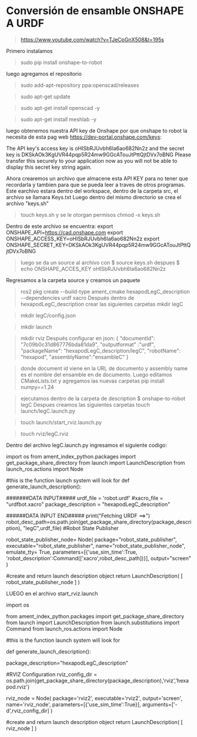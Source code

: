 # Conversión de ensamble ONSHAPE A URDF
> https://www.youtube.com/watch?v=TJeCpGnX508&t=195s

Primero instalamos 
> sudo pip install onshape-to-robot

luego agregamos el repositorio
> sudo add-apt-repository ppa:openscad/releases

> sudo apt-get update

> sudo apt-get install openscad -y

> sudo apt-get install meshlab -y

luego obtenemos nuestra API key de Onshape por que onshape to robot la necesita de esta pag web https://dev-portal.onshape.com/keys:

The API key's access key is oHISbRJUvbh6Ia6ao682Nn2z and the secret key is DKSkAOk3KgUVR44pqp5R24mw9GGcATouJtPttQjtDVx7oBNG 
Please transfer this securely to your application now as you will not be able to display this secret key string again.

Ahora crearemos un archivo que almacene esta API KEY para no tener que recordarla y tambien para que se pueda leer a traves de otros programas. Este earchivo estara dentro del workspace, dentro de la carpeta src, el archivo se llamara Keys.txt 
Luego dentro del mismo directorio se crea el archivo "keys.sh"
>touch keys.sh
y se le otorgan permisos
>chmod -x keys.sh

Dentro de este archivo se encuentra:
export ONSHAPE_API=https://cad.onshape.com
export ONSHAPE_ACCESS_KEY=oHISbRJUvbh6Ia6ao682Nn2z
export ONSHAPE_SECRET_KEY=DKSkAOk3KgUVR44pqp5R24mw9GGcATouJtPttQjtDVx7oBNG

> luego se da un source al archivo con $ source keys.sh
> despues $ echo ONSHAPE_ACCES_KEY oHISbRJUvbh6Ia6ao682Nn2z

Regresamos a la carpeta source y creamos un paquete
> ros2 pkg create --build-type ament_cmake hexapodLegC_description --dependencies urdf xacro
Después dentro de hexapodLegC_description crear las siguientes carpetas
> mkdir legC

> mkdir legC/config.json

> mkdir launch

> mkdir rviz
Después configurar en json:
> {
"documentId": "7c09b0c31d867776bda81da9", 
"outputformat" :"urdf",
"packageName": "hexapodLegC_description/legC",
"robotName": "hexapod",
"assemblyName":"ensambleC"
}

>donde document id viene en la URL de documento y assembly name es el nombre del ensamble en de documento.
Luego editamos CMakeLists.txt y agregamos las nuevas carpetas
>pip install numpy==1.24

>ejecutamos dentro de la carpeta de description $ onshape-to-robot legC
Despues creamos las siguientes carpetas
>touch launch/legC.launch.py

>touch launch/start_rviz.launch.py

>touch rviz/legC.rviz

Dentro del archivo legC.launch.py ingresamos el siguiente codigo:


import os
from ament_index_python.packages import get_package_share_directory
from launch import LaunchDescription
from launch_ros.actions import Node

#this is the function launch system will look for
def generate_launch_description():

  #######DATA INPUT#####
    urdf_file = 'robot.urdf'
    #xacro_file = "urdfbot.xacro"
    package_description = "hexapodLegC_description"

  ######DATA INPUT END#####
    print("Fetching URDF ==>")
    robot_desc_path=os.path.join(get_package_share_directory(package_description), "legC",urdf_file)
    #Robot State Publisher

robot_state_publisher_node= Node(
        package="robot_state_publisher",
        executable="robot_state_publisher",
        name="robot_state_publisher_node",
        emulate_tty= True,
        parameters=[{'use_sim_time':True,
                     'robot_description':Command(['xacro',robot_desc_path])}],
        output="screen"
    )

  #create and return launch description object
    return LaunchDescription(
        [
        robot_state_publisher_node
        ]
        )

LUEGO en el archivo start_rviz.launch

import os

from ament_index_python.packages import get_package_share_directory
from launch import LaunchDescription
from launch.substitutions import Command
from launch_ros.actions import Node

#this is the function launch system will look for

def generate_launch_description():
    
  package_description="hexapodLegC_description"

  #RVIZ Configuration
    rviz_config_dir = 
   os.path.join(get_package_share_directory(package_description),'rviz','hexapod.rviz')

 rviz_node = Node(
        package='rviz2',
        executable='rviz2',
        output='screen',
        name='rviz_node',
        parameters=[{'use_sim_time':True}],
        arguments=['-d',rviz_config_dir]
    )

#create and return launch description object
    return LaunchDescription(
        [
            rviz_node
        ]
    )
